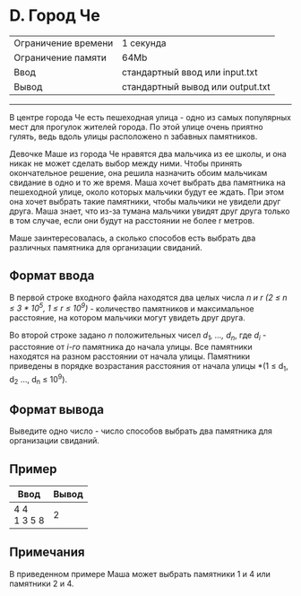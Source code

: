 # D. Город Че

<table>
  <tr>
  	<td>Ограничение времени</td>
  	<td>1 секунда</td>
  </tr>
  <tr>
  	<td>Ограничение памяти</td>
  	<td>64Mb</td>
  </tr>
  <tr>
  	<td>Ввод</td>
  	<td>стандартный ввод или input.txt</td>
  </tr>
  <tr>
  	<td>Вывод</td>
  	<td>стандартный вывод или output.txt</td>
  </tr>
</table>

---
В центре города Че есть пешеходная улица - одно из самых популярных мест для прогулок жителей города. По этой улице очень приятно гулять, ведь вдоль улицы расположено n забавных памятников.

Девочке Маше из города Че нравятся два мальчика из ее школы, и она никак не может сделать выбор между ними. Чтобы принять окончательное решение, она решила назначить обоим мальчикам свидание в одно и то же время. Маша хочет выбрать два памятника на пешеходной улице, около которых мальчики будут ее ждать. При этом она хочет выбрать такие памятники, чтобы мальчики не увидели друг друга. Маша знает, что из-за тумана мальчики увидят друг друга только в том случае, если они будут на расстоянии не более r метров.

Маше заинтересовалась, а сколько способов есть выбрать два различных памятника для организации свиданий.

## Формат ввода

В первой строке входного файла находятся два целых числа *n и r (2 ≤ n ≤ 3 \* 10<sup>5</sup>, 1 ≤ r ≤ 10<sup>9</sup>)* - количество памятников и максимальное расстояние, на котором мальчики могут увидеть друг друга.

Во второй строке задано *n* положительных чисел *d<sub>1</sub>, …, d<sub>n</sub>*, где *d<sub>i</sub>* - расстояние от *i-го* памятника до начала улицы. Все памятники находятся на разном расстоянии от начала улицы. Памятники приведены в порядке возрастания расстояния от начала улицы *(1 ≤ d<sub>1</sub>, d<sub>2</sub> …, d<sub>n</sub> ≤ 10<sup>9</sup>).

## Формат вывода

Выведите одно число - число способов выбрать два памятника для организации свиданий.

## Пример

|Ввод|Вывод|
|---|---|
|4 4<br>1 3 5 8|2|

## Примечания

В приведенном примере Маша может выбрать памятники 1 и 4 или памятники 2 и 4.
